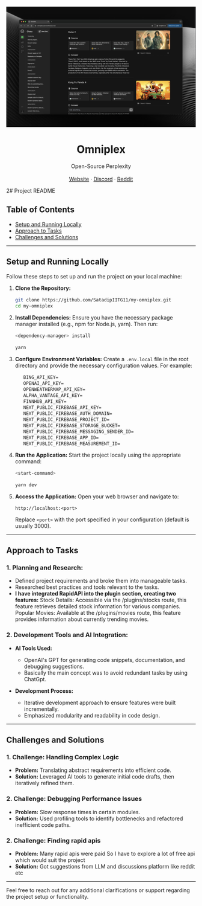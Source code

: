 ![hero](Github.png)

<p align="center">
	<h1 align="center"><b>Omniplex</b></h1>
<p align="center">
    Open-Source Perplexity
    <br />
    <br />
    <a href="https://omniplex.ai">Website</a>
    ·
    <a href="https://discord.gg/87Mh7q5ZSd">Discord</a>
    ·
    <a href="https://www.reddit.com/r/omniplex_ai">Reddit</a>
  </p>
</p>

2# Project README

## Table of Contents
- [Setup and Running Locally](#setup-and-running-locally)
- [Approach to Tasks](#approach-to-tasks)
- [Challenges and Solutions](#challenges-and-solutions)

---

## Setup and Running Locally

Follow these steps to set up and run the project on your local machine:

1. **Clone the Repository:**
   ```bash
   git clone https://github.com/SatadipIITG11/my-omniplex.git
   cd my-omniplex
   ```

2. **Install Dependencies:**
   Ensure you have the necessary package manager installed (e.g., npm for Node.js, yarn). Then run:
   ```bash
   <dependency-manager> install
   ```
   ```bash
   yarn
   ```

3. **Configure Environment Variables:**
   Create a `.env.local` file in the root directory and provide the necessary configuration values. For example:
   ```env.local
      BING_API_KEY=
      OPENAI_API_KEY=
      OPENWEATHERMAP_API_KEY=
      ALPHA_VANTAGE_API_KEY=
      FINNHUB_API_KEY=
      NEXT_PUBLIC_FIREBASE_API_KEY=
      NEXT_PUBLIC_FIREBASE_AUTH_DOMAIN=
      NEXT_PUBLIC_FIREBASE_PROJECT_ID=
      NEXT_PUBLIC_FIREBASE_STORAGE_BUCKET=
      NEXT_PUBLIC_FIREBASE_MESSAGING_SENDER_ID=
      NEXT_PUBLIC_FIREBASE_APP_ID=
      NEXT_PUBLIC_FIREBASE_MEASUREMENT_ID=
   ```

4. **Run the Application:**
   Start the project locally using the appropriate command:
   ```bash
   <start-command>
   ```
   
   ```bash
   yarn dev
   ```

5. **Access the Application:**
   Open your web browser and navigate to:
   ```
   http://localhost:<port>
   ```
   Replace `<port>` with the port specified in your configuration (default is usually 3000).

---

## Approach to Tasks

### 1. **Planning and Research:**
   - Defined project requirements and broke them into manageable tasks.
   - Researched best practices and tools relevant to the tasks. 
   - **I have integrated RapidAPI into the plugin section, creating two features:**
      Stock Details: Accessible via the /plugins/stocks route, this feature retrieves detailed stock information for various companies.
      Popular Movies: Available at the /plugins/movies route, this feature provides information about currently trending movies.


### 2. **Development Tools and AI Integration:**
   - **AI Tools Used:**
     - OpenAI's GPT for generating code snippets, documentation, and debugging suggestions.
     - Basically the main concept was to avoid redundant tasks by using ChatGpt.

   - **Development Process:**
     - Iterative development approach to ensure features were built incrementally.
     - Emphasized modularity and readability in code design.
---

## Challenges and Solutions

### 1. **Challenge:** Handling Complex Logic
   - **Problem:** Translating abstract requirements into efficient code.
   - **Solution:** Leveraged AI tools to generate initial code drafts, then iteratively refined them.

### 2. **Challenge:** Debugging Performance Issues
   - **Problem:** Slow response times in certain modules.
   - **Solution:** Used profiling tools to identify bottlenecks and refactored inefficient code paths.

### 2. **Challenge:** Finding rapid apis
   - **Problem:** Many rapid apis were paid So I have to explore a lot of free api which would suit the project
   - **Solution:** Got suggestions from LLM and discussions platform like reddit etc

---

Feel free to reach out for any additional clarifications or support regarding the project setup or functionality.

